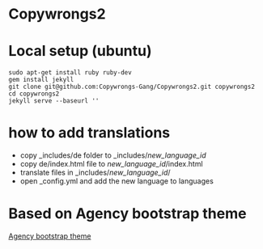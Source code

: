 Copywrongs2
===========

# Local setup (ubuntu)

```
sudo apt-get install ruby ruby-dev
gem install jekyll
git clone git@github.com:Copywrongs-Gang/Copywrongs2.git copywrongs2
cd copywrongs2
jekyll serve --baseurl ''
```

# how to add translations
- copy _includes/de folder to _includes/*new_language_id*
- copy de/index.html file to *new_language_id*/index.html
- translate files in _includes/*new_language_id*/
- open _config.yml and add the new language to languages

# Based on Agency bootstrap theme

[Agency bootstrap theme ](http://startbootstrap.com/templates/agency/)